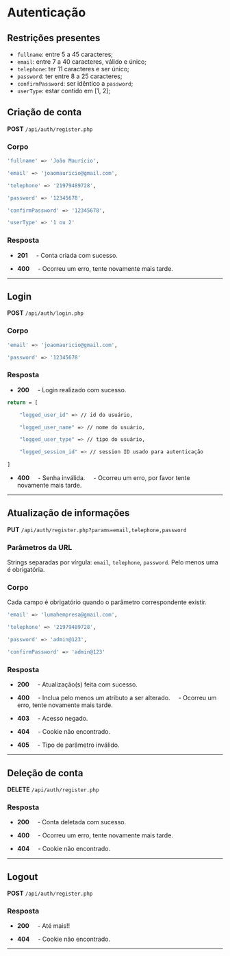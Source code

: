 # Autenticação

## Restrições presentes

- `fullname`: entre 5 a 45 caracteres;
- `email`: entre 7 a 40 caracteres, válido e único;
- `telephone`: ter 11 caracteres e ser único;
- `password`: ter entre 8 a 25 caracteres;
- `confirmPassword`: ser idêntico a `password`;
- `userType`: estar contido em [1, 2];

## Criação de conta

**POST** `/api/auth/register.php`

### Corpo

```bash
'fullname' => 'João Maurício',

'email' => 'joaomauricio@gmail.com',

'telephone' => '21979489728',

'password' => '12345678',

'confirmPassword' => '12345678',

'userType' => '1 ou 2'
```

### Resposta

- **201**
      - Conta criada com sucesso.

- **400**
      - Ocorreu um erro, tente novamente mais tarde.

---

## Login

**POST** `/api/auth/login.php`

### Corpo

```bash
'email' => 'joaomauricio@gmail.com',

'password' => '12345678'
```

### Resposta

- **200**
      - Login realizado com sucesso.

```bash
return = [

	"logged_user_id" => // id do usuário,

	"logged_user_name" => // nome do usuário,

	"logged_user_type" => // tipo do usuário,

	"logged_session_id" => // session ID usado para autenticação
  
]
```

- **400**
      - Senha inválida.
      - Ocorreu um erro, por favor tente novamente mais tarde.

---

## Atualização de informações

**PUT** `/api/auth/register.php?params=email,telephone,password`

### Parâmetros da URL

Strings separadas por vírgula: `email`, `telephone`, `password`. Pelo menos uma é obrigatória.

### Corpo

Cada campo é obrigatório quando o parâmetro correspondente existir.

```bash
'email' => 'lumahempresa@gmail.com',

'telephone' => '21979489728',

'password' => 'admin@123',

'confirmPassword' => 'admin@123'
```

### Resposta

- **200**
      - Atualização(s) feita com sucesso.

- **400**
      - Inclua pelo menos um atributo a ser alterado.
      - Ocorreu um erro, tente novamente mais tarde.

- **403**
      - Acesso negado.

* **404**
      - Cookie não encontrado.

- **405**
      - Tipo de parâmetro inválido.

---

## Deleção de conta

**DELETE** `/api/auth/register.php`

### Resposta

- **200**
      - Conta deletada com sucesso.

- **400**
      - Ocorreu um erro, tente novamente mais tarde.

* **404**
      - Cookie não encontrado.

---

## Logout

**POST** `/api/auth/register.php`

### Resposta

- **200**
      - Até mais!!

* **404**
      - Cookie não encontrado.

---
